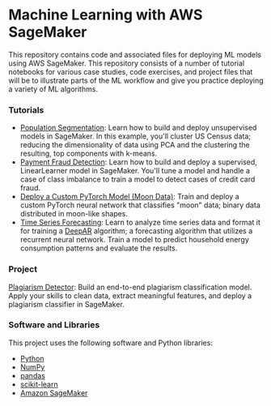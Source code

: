 # Machine Learning with AWS SageMaker
This repository contains code and associated files for deploying ML models using AWS SageMaker. This repository consists of a number of tutorial notebooks for various case studies, code exercises, and project files that will be to illustrate parts of the ML workflow and give you practice deploying a variety of ML algorithms.

### Tutorials

* [Population Segmentation](https://github.com/DanielWeller/Machine-Learning-with-AWS-SageMaker/tree/main/ML_SageMaker_Studies-master/Population_Segmentation): Learn how to build and deploy unsupervised models in SageMaker. In this example, you'll cluster US Census data; reducing the dimensionality of data using PCA and the clustering the resulting, top components with k-means.
* [Payment Fraud Detection](https://github.com/DanielWeller/Machine-Learning-with-AWS-SageMaker/tree/main/ML_SageMaker_Studies-master/Payment_Fraud_Detection): Learn how to build and deploy a supervised, LinearLearner model in SageMaker. You'll tune a model and handle a case of class imbalance to train a model to detect cases of credit card fraud.
* [Deploy a Custom PyTorch Model (Moon Data)](https://github.com/DanielWeller/Machine-Learning-with-AWS-SageMaker/tree/main/ML_SageMaker_Studies-master/Moon_Data): Train and deploy a custom PyTorch neural network that classifies "moon" data; binary data distributed in moon-like shapes.
* [Time Series Forecasting](https://github.com/DanielWeller/Machine-Learning-with-AWS-SageMaker/tree/main/ML_SageMaker_Studies-master/Time_Series_Forecasting): Learn to analyze time series data and format it for training a [DeepAR](https://docs.aws.amazon.com/sagemaker/latest/dg/deepar.html) algorithm; a forecasting algorithm that utilizes a recurrent neural network. Train a model to predict household energy consumption patterns and evaluate the results.

### Project

[Plagiarism Detector](https://github.com/DanielWeller/Machine-Learning-with-AWS-SageMaker/tree/main/ML_SageMaker_Studies-master/Project_Plagiarism_Detection): Build an end-to-end plagiarism classification model. Apply your skills to clean data, extract meaningful features, and deploy a plagiarism classifier in SageMaker.

### Software and Libraries

This project uses the following software and Python libraries:

* [Python](https://www.python.org/downloads/release/python-364/)
* [NumPy](http://www.numpy.org/)
* [pandas](https://pandas.pydata.org/)
* [scikit-learn](https://scikit-learn.org/0.17/install.html)
* [Amazon SageMaker](https://aws.amazon.com/sagemaker/)
